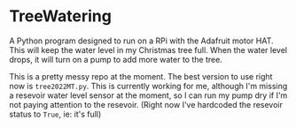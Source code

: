 # TreeWatering
A Python program designed to run on a RPi with the Adafruit motor HAT.  This will keep the water level in my Christmas tree full.  When the water level drops, it will turn on a pump to add more water to the tree.

This is a pretty messy repo at the moment.  The best version to use right now is `tree2022MT.py`.  This is currently working for me, although I'm missing a resevoir water level sensor at the moment, so I can run my pump dry if I'm not paying attention to the resevoir.  (Right now I've hardcoded the resevoir status to `True`, ie: it's full)
